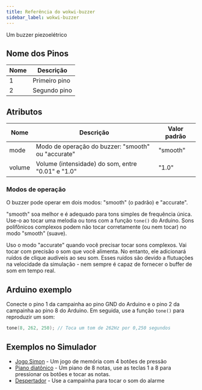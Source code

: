 ```yaml
---
title: Referência do wokwi-buzzer
sidebar_label: wokwi-buzzer
---
```


Um buzzer piezoelétrico

<wokwi-buzzer />

## Nome dos Pinos

| Nome | Descrição     |
| ---- | ------------- |
| 1    | Primeiro pino |
| 2    | Segundo pino  |

## Atributos

| Nome   | Descrição                                          | Valor padrão  |
| ------ | -------------------------------------------------- | ------------- |
| mode   | Modo de operação do buzzer: "smooth" ou "accurate" | "smooth"      |
| volume | Volume (intensidade) do som, entre "0.01" e "1.0"  | "1.0"         |

### Modos de operação

O buzzer pode operar em dois modos: "smooth" (o padrão) e "accurate".

"smooth" soa melhor e é adequado para tons simples de frequência única. Use-o
ao tocar uma melodia ou tons com a função `tone()` do Arduino. Sons polifônicos complexos
podem não tocar corretamente (ou nem tocar) no modo "smooth" (suave).

Uso o modo "accurate" quando você precisar tocar sons complexos. Vai tocar com precisão
o som que você alimenta. No entanto, ele adicionará ruídos de clique audíveis ao seu som. Esses ruídos
são devido a flutuações na velocidade da simulação - nem sempre é capaz de fornecer o
buffer de som em tempo real.

## Arduino exemplo

Conecte o pino 1 da campainha ao pino GND do Arduino e o pino 2 da campainha ao pino 8 do Arduino. Em seguida, use a função `tone()` para reproduzir um som:

```cpp
tone(8, 262, 250); // Toca um tom de 262Hz por 0,250 segundos
```

## Exemplos no Simulador

- [Jogo Simon](https://wokwi.com/arduino/libraries/demo/simon-game) - Um jogo de memória com 4 botões de pressão
- [Piano diatônico](https://wokwi.com/arduino/projects/291958456169005577) - Um piano de 8 notas, use as teclas 1 a 8 para pressionar os botões e tocar as notas.
- [Despertador](https://wokwi.com/playground/alarm-clock) - Use a campainha para tocar o som do alarme
